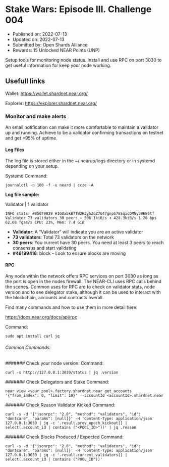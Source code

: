 # Stake Wars: Episode III. Challenge 004
* Published on: 2022-07-13
* Updated on: 2022-07-13
* Submitted by: Open Shards Alliance
* Rewards: 15 Unlocked NEAR Points (UNP)

Setup tools for monitoring node status. Install and use RPC on port 3030 to get useful information for keep your node working.


## Usefull links

Wallet: https://wallet.shardnet.near.org/

Explorer: https://explorer.shardnet.near.org/ 


### Monitor and make alerts 

An email notification can make it more comfortable to maintain a validator up and running. Achieve to be a validator confirming transactions on testnet and get >95% of uptime.

#### Log Files
The log file is stored either in the ~/.nearup/logs directory or in systemd depending on your setup.


Systemd Command:
```
journalctl -n 100 -f -u neard | ccze -A
```

**Log file sample:**

Validator | 1 validator

```
INFO stats: #85079829 H1GUabkB7TW2K2yhZqZ7G47gnpS7ESqicDMNyb9EE6tf Validator 73 validators 30 peers ⬇ 506.1kiB/s ⬆ 428.3kiB/s 1.20 bps 62.08 Tgas/s CPU: 23%, Mem: 7.4 GiB
```

* **Validator**: A “Validator” will indicate you are an active validator
* **73 validators**: Total 73 validators on the network
* **30 peers**: You current have 30 peers. You need at least 3 peers to reach consensus and start validating
* **#46199418**: block – Look to ensure blocks are moving

#### RPC
Any node within the network offers RPC services on port 3030 as long as the port is open in the nodes firewall. The NEAR-CLI uses RPC calls behind the scenes. Common uses for RPC are to check on validator stats, node version and to see delegator stake, although it can be used to interact with the blockchain, accounts and contracts overall.

Find many commands and how to use them in more detail here:

https://docs.near.org/docs/api/rpc



Command:
```
sudo apt install curl jq
```
###### Common Commands:
####### Check your node version:
Command:
```
curl -s http://127.0.0.1:3030/status | jq .version
```
####### Check Delegators and Stake
Command:
```
near view <your pool>.factory.shardnet.near get_accounts '{"from_index": 0, "limit": 10}' --accountId <accountId>.shardnet.near
```
####### Check Reason Validator Kicked
Command:
```
curl -s -d '{"jsonrpc": "2.0", "method": "validators", "id": "dontcare", "params": [null]}' -H 'Content-Type: application/json' 127.0.0.1:3030 | jq -c '.result.prev_epoch_kickout[] | select(.account_id | contains ("<POOL_ID>"))' | jq .reason
```
####### Check Blocks Produced / Expected
Command:
```
curl -s -d '{"jsonrpc": "2.0", "method": "validators", "id": "dontcare", "params": [null]}' -H 'Content-Type: application/json' 127.0.0.1:3030 | jq -c '.result.current_validators[] | select(.account_id | contains ("POOL_ID"))'
```
